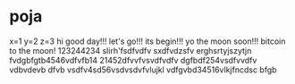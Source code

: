 # poja
x=1
y=2
z=3
hi
good day!!!
let's go!!!
its begin!!!
yo the moon soon!!!
bitcoin to the moon!
123244234
slirh'fsdfvdfv
sxdfvdzsfv
erghsrtyjszytjn
fvdgbfgtb4546vdfvfb14
21452dfvvfvsvdfvdfv
dgfbdf254vsdfvvdfv
vdbvdevb dfvb
vsdfv4sd56vsdvsdvfvlujkl
vdfgvbd34516vlkjfncdsc
bfgb
